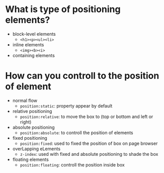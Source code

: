 # What is type of positioning elements?
- block-level elements
    - `<h1><p><ul><li>`
- inline elements
    - `<img><b><i>`
- containing elements
# How can you controll to the position of element
- normal flow
    - `position:static`: property appear by default
- relative positioning
    - `position:relative`: to move the box to (top or bottom and left or right)
- absolute positioning
    - `position:absolute`: to controll the position of elements
- fixed positioning
    - `position:fixed`: used to fixed the position of box on page browser
- overLapping eLements
    - `z-index`: used with fixed and absolute positioning to shade the box
- floating elements
    - `position:floating`: controll the position inside box